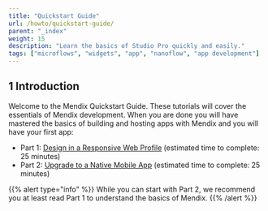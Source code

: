 ```yaml
---
title: "Quickstart Guide"
url: /howto/quickstart-guide/
parent: "_index"
weight: 15
description: "Learn the basics of Studio Pro quickly and easily."
tags: ["microflows", "widgets", "app", "nanoflow", "app development"]
---
```


## 1 Introduction 

Welcome to the Mendix Quickstart Guide. These tutorials will cover the essentials of Mendix development. When you are done you will have mastered the basics of building and hosting apps with Mendix and you will have your first app:

* Part 1: [Design in a Responsive Web Profile](/howto/quickstart-part1/) (estimated time to complete: 25 minutes)
* Part 2: [Upgrade to a Native Mobile App](/howto/quickstart-part2/) (estimated time to complete: 25 minutes)

{{% alert type="info" %}}
While you can start with Part 2, we recommend you at least read Part 1 to understand the basics of Mendix.
{{% /alert %}}



